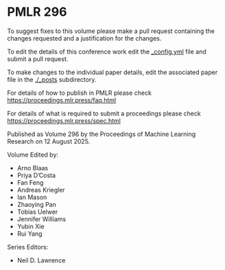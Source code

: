 # PMLR 296

To suggest fixes to this volume please make a pull request containing the changes requested and a justification for the changes.

To edit the details of this conference work edit the [_config.yml](./_config.yml) file and submit a pull request.

To make changes to the individual paper details, edit the associated paper file in the [./_posts](./_posts) subdirectory.

For details of how to publish in PMLR please check https://proceedings.mlr.press/faq.html

For details of what is required to submit a proceedings please check https://proceedings.mlr.press/spec.html



Published as Volume 296 by the Proceedings of Machine Learning Research on 12 August 2025.

Volume Edited by:
  * Arno Blaas
  * Priya D’Costa
  * Fan Feng
  * Andreas Kriegler
  * Ian Mason
  * Zhaoying Pan
  * Tobias Uelwer
  * Jennifer Williams
  * Yubin Xie
  * Rui Yang

Series Editors:
  * Neil D. Lawrence
